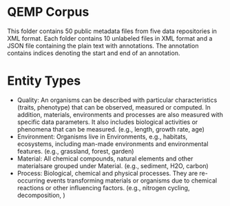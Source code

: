 # QEMP Corpus
This folder contains 50 public metadata files from five data repositories in XML format. Each folder contains 10 unlabeled files in XML format and a JSON file containing the plain text with annotations. The annotation contains indices denoting the start and end of an annotation.

# Entity Types


* Quality: An organisms can be described with particular characteristics (traits, phenotype) that can be observed, measured or computed. In addition, materials, environments and processes are also measured with specific data parameters. It also includes biological activities or phenomena that can be measured. (e.g., length, growth rate, age)
* Environment: Organisms live in Environments, e.g., habitats, ecosystems, including man-made environments and environmental features. (e.g., grassland, forest, garden)
* Material: All chemical compounds, natural elements and other materialsare grouped under Material. (e.g., sediment, H2O, carbon)
* Process: Biological, chemical and physical processes. They are re-occurring events transforming materials or organisms due to chemical reactions or other influencing factors. (e.g., nitrogen cycling, decomposition, )
